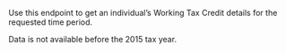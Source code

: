 <p>Use this endpoint to get an individual’s Working Tax Credit details for the requested time period.</p>
<p>Data is not available before the 2015 tax year.</p> 